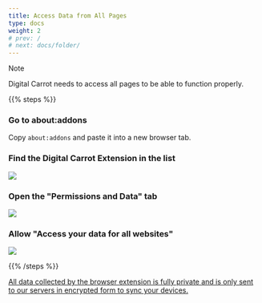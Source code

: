 ```yaml
---
title: Access Data from All Pages
type: docs
weight: 2
# prev: /
# next: docs/folder/
---
```


> [!NOTE]
> Digital Carrot needs to access all pages to be able to function properly.

{{% steps %}}

### Go to about:addons

Copy `about:addons` and paste it into a new browser tab.

### Find the Digital Carrot Extension in the list

![](/images/docs/firefox/find_extension.png)

### Open the "Permissions and Data" tab

![](/images/docs/firefox/permissions_tab.png)

### Allow "Access your data for all websites"

![](/images/docs/firefox/access_data.png)

{{% /steps %}}

[All data collected by the browser extension is fully private and is only sent to our servers in encrypted form to sync your devices.](/docs/privacy_policy/)
